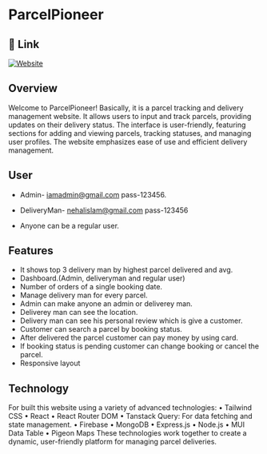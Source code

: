 
# ParcelPioneer




## 🔗 Link
[![Website](https://img.shields.io/badge/website-000?style=for-the-badge&logo=ko-fi&logoColor=white)](https://parcelpioneer.netlify.app/)

## Overview
<p>Welcome to ParcelPioneer! 
Basically, it is a parcel tracking and delivery management website. It allows users to input and track parcels, providing updates on their delivery status. The interface is user-friendly, featuring sections for adding and viewing parcels, tracking statuses, and managing user profiles. The website emphasizes ease of use and efficient delivery management. </p>


## User
- Admin- iamadmin@gmail.com pass-123456.

- DeliveryMan- nehalislam@gmail.com pass-123456

- Anyone can be a regular user.
## Features

- It shows top 3 delivery man by highest parcel delivered and avg.
- Dashboard.(Admin, deliveryman and regular user)
- Number of orders of a single booking date.
- Manage delivery man for every parcel.
- Admin can make anyone an admin or deliverey man.
- Deliverey man can see the location.
- Delivery man can see his personal review which is give a customer.
- Customer can search a parcel by booking status.
- After delivered the  parcel customer can pay money by using card.
- If booking status is pending customer can change booking or cancel the parcel.
- Responsive layout

## Technology
For built this website using a variety of advanced technologies:
• Tailwind CSS
• React
• React Router DOM
• Tanstack Query: For data fetching and state management.
• Firebase
• MongoDB
• Express.js
• Node.js
• MUI Data Table
• Pigeon Maps
These technologies work together to create a dynamic, user-friendly platform for managing parcel deliveries.






